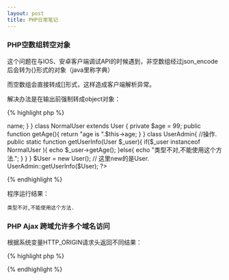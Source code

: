 ```yaml
---
layout: post
title: PHP日常笔记
---
```


### PHP空数组转空对象

这个问题在与IOS、安卓客户端调试API的时候遇到，非空数组经过json_encode后会转为{}形式的对象（java里称字典）

而空数组会直接转成[]形式，这样造成客户端解析异常。

解决办法是在输出前强制转成object对象：

{% highlight php %}
<?php
$a =array();
var_dump($a);
echo json_encode($a);
echo "\n";
$b = (object)$a;
var_dump($b);
echo json_encode($b);
{% endhighlight %}

输出：

	array(0) {
	}
	[]
	object(stdClass)#1 (0) {
	}
	{}


#### round() 函数对浮点数进行四舍五入
语法

float round( float val ,[int precision] )

返回将 val 根据指定精度 precision（十进制小数点后数字的数目）进行四舍五入的结果。

precision 也可以是负数或零（默认值）。

### float精度丢失问题需要用BC函数库

要使用 BC 这个函数库，要在编译 PHP 程序时加入 --enable-bcmath 的选项。

    bcadd:	 将二个高精确度数字相加。
    bccomp:	 比较二个高精确度数字。
    bcdiv:	 将二个高精确度数字相除。
    bcmod:	 取得高精确度数字的余数。
    bcmul:	 将二个高精确度数字相乘。
    bcpow:	 求一高精确度数字次方值。
    bcscale: 配置程序中所有 BC 函数库的默认小数点位数。
    bcsqrt:	 求一高精确度数字的平方根。
    bcsub:	 将二个高精确度数字相减。


static的属性，在内存中只有一份，为所有的实例共用。

使用self:: 关键字访问当前类的静态成员

使用parent::调用父类方法

abstract 抽象类 抽象方法

### PHP 方法修饰符 ###

Public（公开）: 可以自由的在类的内部外部读取、修改。

Private（私有）: 只能在这个当前类的内部读取、修改。

Protected（受保护）：能够在这个类和类的子类中读取和修改。

Final (最终的) 不能被继承，也没有子类。


### PHP序列化函数： ###

serialize()和unserialize()：一个是进行序列化存储，另一个则是进行序列化恢复


### PHP instatnceof运算符保障代码安全 ###

使用instanceof运算符，可以判断当前实例是否可以有这样的一个形态。当前实例使用 instanceof与当前类，父类（向上无限追溯），已经实现的接口比较时，返回真。

代码格式：实例名 instanceof 类名


{% highlight php %}
<?php
class User{
	private $name;
	public function  getName(){
		return "UserName is ".$this->name;
	}
}

class NormalUser extends User {
	private $age = 99;
	public function getAge(){
		return "age is ".$this->age;
	}
}

class UserAdmin{ //操作.
	public static function  getUserInfo(User $_user){
		if($_user instanceof NormalUser ){
			echo $_user->getAge();
		}else{
			echo "类型不对,不能使用这个方法.";
		}
	}
}
$User = new User(); // 这里new的是User.
UserAdmin::getUserInfo($User);
?>
{% endhighlight %}

程序运行结果：

    类型不对,不能使用这个方法.

### PHP Ajax 跨域允许多个域名访问 ###

根据系统变量HTTP_ORIGIN请求头返回不同结果：

{% highlight php %}
<?php
$origin = isset($_SERVER['HTTP_ORIGIN'])? $_SERVER['HTTP_ORIGIN'] : '';  
  
$allow_origin = array(  
    'http://client1.malu.me',  
    'http://client2.malu.me' 
);
  
if(in_array($origin, $allow_origin)){  
    header('Access-Control-Allow-Origin:'.$origin);       
}
?>
{% endhighlight %}



